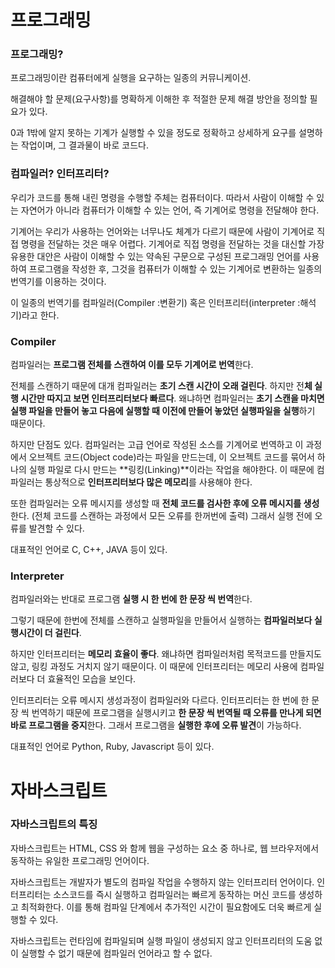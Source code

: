 # 프로그래밍

### 프로그래밍?

프로그래밍이란 컴퓨터에게 실행을 요구하는 일종의 커뮤니케이션.

해결해야 할 문제(요구사항)를 명확하게 이해한 후 적절한 문제 해결 방안을 정의할 필요가 있다.

0과 1밖에 알지 못하는 기계가 실행할 수 있을 정도로 정확하고 상세하게 요구를 설명하는 작업이며, 그 결과물이 바로 코드다.

### 컴파일러? 인터프리터?

우리가 코드를 통해 내린 명령을 수행할 주체는 컴퓨터이다. 따라서 사람이 이해할 수 있는 자연어가 아니라 컴퓨터가 이해할 수 있는 언어, 즉 기계어로 명령을 전달해야 한다.

기계어는 우리가 사용하는 언어와는 너무나도 체계가 다르기 때문에 사람이 기계어로 직접 명령을 전달하는 것은 매우 어렵다. 기계어로 직접 명령을 전달하는 것을 대신할 가장 유용한 대안은 사람이 이해할 수 있는 약속된 구문으로 구성된 프로그래밍 언어를 사용하여 프로그램을 작성한 후, 그것을 컴퓨터가 이해할 수 있는 기계어로 변환하는 일종의 번역기를 이용하는 것이다.

이 일종의 번역기를 컴파일러(Compiler :변환기) 혹은 인터프리터(interpreter :해석기)라고 한다.

### Compiler

컴파일러는 **프로그램 전체를 스캔하여 이를 모두 기계어로 번역**한다. 

전체를 스캔하기 때문에 대개 컴파일러는 **초기 스캔 시간이 오래 걸린다**. 하지만 전**체 실행 시간만 따지고 보면 인터프리터보다 빠르다**. 
왜냐하면 컴파일러는 **초기 스캔을 마치면 실행 파일을 만들어 놓고 다음에 실행할 때 이전에 만들어 놓았던 실행파일을 실행**하기 때문이다.

하지만 단점도 있다. 컴파일러는 고급 언어로 작성된 소스를 기계어로 번역하고 이 과정에서 오브젝트 코드(Object code)라는 파일을 만드는데, 이 오브젝트 코드를 묶어서 하나의 실행 파일로 다시 만드는 **링킹(Linking)**이라는 작업을 해야한다.
이 때문에 컴파일러는 통상적으로 **인터프리터보다 많은 메모리**를 사용해야 한다. 

또한 컴파일러는 오류 메시지를 생성할 때 **전체 코드를 검사한 후에 오류 메시지를 생성**한다. (전체 코드를 스캔하는 과정에서 모든 오류를 한꺼번에 출력) 그래서 실행 전에 오류를 발견할 수 있다. 

대표적인 언어로 C, C++, JAVA 등이 있다.

### Interpreter

컴파일러와는 반대로 프로그램 **실행 시 한 번에 한 문장 씩 번역**한다. 

그렇기 때문에 한번에 전체를 스캔하고 실행파일을 만들어서 실행하는 **컴파일러보다 실행시간이 더 걸린다**. 

하지만 인터프리터는 **메모리 효율이 좋다**. 왜냐하면 컴파일러처럼 목적코드를 만들지도 않고, 링킹 과정도 거치지 않기 때문이다. 이 때문에 인터프리터는 메모리 사용에 컴파일러보다 더 효율적인 모습을 보인다.

인터프리터는 오류 메시지 생성과정이 컴파일러와 다르다. 인터프리터는 한 번에 한 문장 씩 번역하기 때문에 프로그램을 실행시키고 **한 문장 씩 번역될 때 오류를 만나게 되면 바로 프로그램을 중지**한다. 그래서 프로그램을 **실행한 후에 오류 발견**이 가능하다.

대표적인 언어로 Python, Ruby, Javascript 등이 있다.



# 자바스크립트

### 자바스크립트의 특징

자바스크립트는 HTML, CSS 와 함께 웹을 구성하는 요소 중 하나로, 웹 브라우저에서 동작하는 유일한 프로그래밍 언어이다.

자바스크립트는 개발자가 별도의 컴파일 작업을 수행하지 않는 인터프리터 언어이다. 인터프리터는 소스코드를 즉시 실행하고 컴파일러는 빠르게 동작하는 머신 코드를 생성하고 최적화한다. 이를 통해 컴파일 단계에서 추가적인 시간이 필요함에도 더욱 빠르게 실행할 수 있다.

자바스크립트는 런타임에 컴파일되며 실행 파일이 생성되지 않고 인터프리터의 도움 없이 실행할 수 없기 때문에 컴파일러 언어라고 할 수 없다.